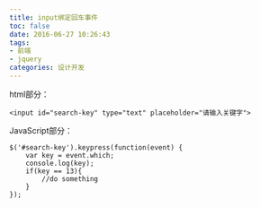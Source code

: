 ```yaml
---
title: input绑定回车事件
toc: false
date: 2016-06-27 10:26:43
tags: 
- 前端
- jquery
categories: 设计开发
---
```


html部分：
```
<input id="search-key" type="text" placeholder="请输入关键字">
```

<!--more-->

JavaScript部分：
```
$('#search-key').keypress(function(event) {
    var key = event.which;
    console.log(key);
    if(key == 13){
        //do something
    }
});
```
